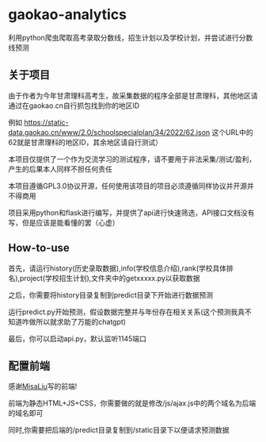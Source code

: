 # gaokao-analytics

利用python爬虫爬取高考录取分数线，招生计划以及学校计划，并尝试进行分数线预测

## 关于项目

由于作者为今年甘肃理科高考生，故采集数据的程序全部是甘肃理科，其他地区请通过在gaokao.cn自行抓包找到你的地区ID

例如 https://static-data.gaokao.cn/www/2.0/schoolspecialplan/34/2022/62.json 这个URL中的62就是甘肃理科的地区ID，其余地区请自行测试）

本项目仅提供了一个作为交流学习的测试程序，请不要用于非法采集/测试/盈利，产生的后果本人同样不担任何责任

本项目遵循GPL3.0协议开源，任何使用该项目的项目必须遵循同样协议并开源并不得商用

项目采用python和flask进行编写，并提供了api进行快速筛选，API接口文档没有写，但是应该是能看懂的罢（心虚）


## How-to-use

首先，请运行history(历史录取数据),info(学校信息介绍),rank(学校具体排名),project(学校招生计划),文件夹中的getxxxxx.py以获取数据

之后，你需要将history目录复制到predict目录下开始进行数据预测

运行predict.py开始预测，假设数据完整并与年份存在相关关系(这个预测我真不知道咋做所以就求助了万能的chatgpt)

最后，你可以启动api.py，默认监听1145端口

## 配置前端


感谢[MisaLiu](https://github.com/MisaLiu)写的前端! 

前端为静态HTML+JS+CSS，你需要做的就是修改/js/ajax.js中的两个域名为后端的域名即可

同时,你需要把后端的/predict目录复制到/static目录下以便请求预测数据

